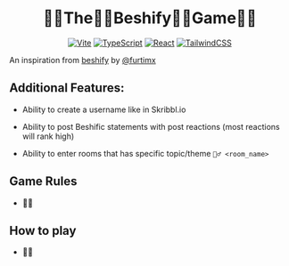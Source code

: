 <h1 align="center"> 🤸‍♂️The🤸‍♂️Beshify🤸‍♂️Game🤸‍♂️</h1> 

<span align="center">

[![Vite](https://img.shields.io/badge/vite-%23646CFF.svg?style=for-the-badge&logo=vite&logoColor=white)](https://vitejs.dev/)
[![TypeScript](https://img.shields.io/badge/typescript-%23007ACC.svg?style=for-the-badge&logo=typescript&logoColor=white)](https://www.typescriptlang.org/)
[![React](https://img.shields.io/badge/react-%2320232a.svg?style=for-the-badge&logo=react&logoColor=%2361DAFB)](https://react.dev/)
[![TailwindCSS](https://img.shields.io/badge/tailwindcss-%2338B2AC.svg?style=for-the-badge&logo=tailwind-css&logoColor=white)](https://tailwindcss.com/)


</span>

An inspiration from [beshify](https://beshify.vercel.app/) by [@furtimx](https://github.com/furtimx)

## Additional Features:

- Ability to create a username like in Skribbl.io

- Ability to post Beshific statements with post reactions (most reactions will rank high)

- Ability to enter rooms that has specific topic/theme `🤸‍♂️ <room_name> `


## Game️ Rules

- 🤸‍♂️ 


## How to play

- 🤸‍♂️






